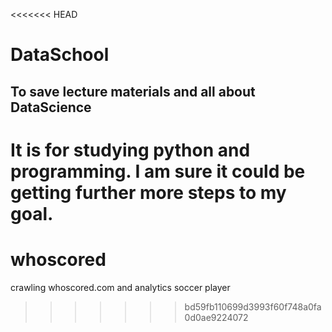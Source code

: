 <<<<<<< HEAD
# DataSchool

## To save lecture materials and all about DataScience





It is for studying python and programming.
I am sure it could be getting further more steps to my goal.
=======
# whoscored
crawling whoscored.com and analytics soccer player 
>>>>>>> bd59fb110699d3993f60f748a0fa0d0ae9224072
